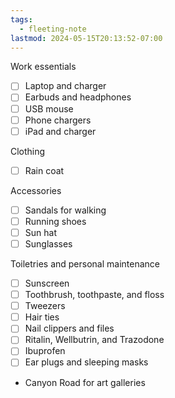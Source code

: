 ```yaml
---
tags:
  - fleeting-note
lastmod: 2024-05-15T20:13:52-07:00
---
```

Work essentials
- [ ] Laptop and charger
- [ ] Earbuds and headphones
- [ ] USB mouse
- [ ] Phone chargers
- [ ] iPad and charger

Clothing
- [ ] Rain coat

Accessories
- [ ] Sandals for walking
- [ ] Running shoes
- [ ] Sun hat
- [ ] Sunglasses

Toiletries and personal maintenance 
- [ ] Sunscreen
- [ ] Toothbrush, toothpaste, and floss
- [ ] Tweezers
- [ ] Hair ties
- [ ] Nail clippers and files
- [ ] Ritalin, Wellbutrin, and Trazodone
- [ ] Ibuprofen 
- [ ] Ear plugs and sleeping masks

- Canyon Road for art galleries